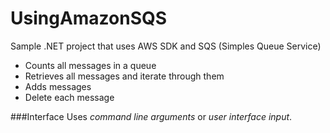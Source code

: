 UsingAmazonSQS
==============

Sample .NET project that uses AWS SDK and SQS (Simples Queue Service)

- Counts all messages in a queue
- Retrieves all messages and iterate through them
- Adds messages
- Delete each message

###Interface
Uses *command line arguments* or *user interface input*.
